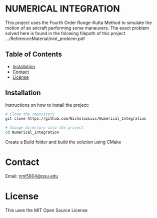 # NUMERICAL INTEGRATION

This project uses the Fourth Order Runge-Kutta Method to simulate the motion of an aircraft performing some maneuvers.
The exact problem solved here is found in the folowing filepath of this project .../ReferenceMaterial/nint_problem.pdf

## Table of Contents
- [Installation](#installation)
- [Contact](#contact)
- [License](#License)

## Installation

Instructions on how to install the project:

```bash
# Clone the repository
git clone https://github.com/NicholasLuis/Numerical_Integration

# Change directory into the project
cd Numerical_Integration
```

Create a Build folder and build the solution using CMake

# Contact
Email: nml5604@psu.edu

# License
This uses the MIT Open Source License
